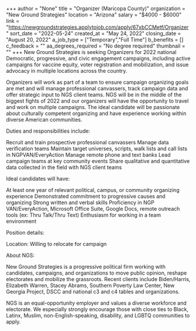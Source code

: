 +++
author = "None"
title = "Organizer (Maricopa County)"
organization = "New Ground Strategies"
location = "Arizona"
salary = "$4000 - $6000"
link = "https://newgroundstrategies.applytojob.com/apply/67xbCCMetf/Organizer"
sort_date = "2022-05-24"
created_at = "May 24, 2022"
closing_date = "August 20, 2022"
a_job_type = ["Temporary","Full Time"]
b_benefits = []
c_feedback = ""
aa_degrees_required = "No degree required"
thumbnail = ""
+++
New Ground Strategies is seeking Organizers for 2022 national Democratic, progressive, and civic engagement campaigns, including active campaigns for vaccine equity, voter registration and mobilization, and issue advocacy in multiple locations across the country.

Organizers will work as part of a team to ensure campaign organizing goals are met and will manage professional canvassers, track campaign data and offer strategic input to NGS client teams. NGS will be in the middle of the biggest fights of 2022 and our organizers will have the opportunity to travel and work on multiple campaigns. The ideal candidate will be passionate about culturally competent organizing and have experience working within diverse American communities.

Duties and responsibilities include:

Recruit and train prospective professional canvassers
Manage data verification teams
Maintain target universes, scripts, walk lists and call lists in NGPVAN/EveryAction
Manage remote phone and text banks
Lead campaign teams at key community events 
Share qualitative and quantitative data collected in the field with NGS client teams
 

Ideal candidates will have:

At least one year of relevant political, campus, or community organizing experience
Demonstrated commitment to progressive causes and organizing
Strong written and verbal skills
Proficiency in NGP VAN/EveryAction, Microsoft Office Suite, Google Docs, remote outreach tools (ex: Thru Talk/Thru Text)
Enthusiasm for working in a team environment

Position details:

Location: Willing to relocate for campaign
 

About NGS:

New Ground Strategies is a progressive political firm working with candidates, campaigns, and organizations to move public opinion, reshape electorates and mobilize the grassroots. Recent clients include Biden/Harris, Elizabeth Warren, Stacey Abrams, Southern Poverty Law Center, New Georgia Project, DSCC and national c3 and c4 tables and organizations.

NGS is an equal-opportunity employer and values a diverse workforce and electorate. We especially strongly encourage those with close ties to Black, Latinx, Muslim, non-English-speaking, disability, and LGBTQ communities to apply.